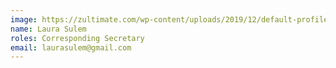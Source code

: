 ```yaml
---
image: https://zultimate.com/wp-content/uploads/2019/12/default-profile.png
name: Laura Sulem
roles: Corresponding Secretary
email: laurasulem@gmail.com
---
```

